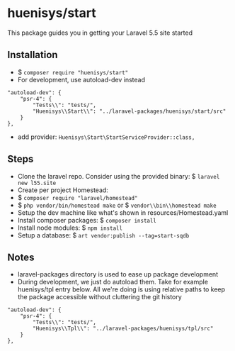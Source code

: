 # huenisys/start

This package guides you in getting your Laravel 5.5 site started

## Installation

- $ ``composer require "huenisys/start"``
- For development, use autoload-dev instead
```
"autoload-dev": {
    "psr-4": {
        "Tests\\": "tests/",
        "Huenisys\\Start\\": "../laravel-packages/huenisys/start/src"
    }
},
```
- add provider: ``Huenisys\Start\StartServiceProvider::class,``

## Steps

- Clone the laravel repo. Consider using the provided binary: 
$ ``laravel new l55.site``
- Create per project Homestead:
- $ ``composer require "laravel/homestead"``
- $ ``php vendor/bin/homestead make`` or 
$ ``vendor\\bin\\homestead make``
- Setup the dev machine like what's shown in resources/Homestead.yaml
- Install composer packages: $ ``composer install``
- Install node modules: $ ``npm install``
- Setup a database: $ ``art vendor:publish --tag=start-sqdb``


## Notes

- laravel-packages directory is used to ease up package development
- During development, we just do autoload them. Take for example 
huenisys/tpl entry below. All we're doing is using relative paths to keep the package accessible without cluttering the git history
```
"autoload-dev": {
    "psr-4": {
        "Tests\\": "tests/",
        "Huenisys\\Tpl\\": "../laravel-packages/huenisys/tpl/src"
    }
},
```